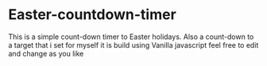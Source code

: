 # Easter-countdown-timer
This is a simple count-down timer to Easter holidays. Also a count-down to a target that i set for myself
it is build using Vanilla javascript
feel free to edit and change as you like
